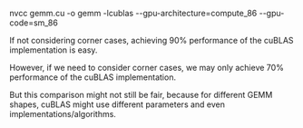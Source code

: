 nvcc gemm.cu -o gemm -lcublas --gpu-architecture=compute_86 --gpu-code=sm_86

If not considering corner cases, achieving 90% performance of the cuBLAS implementation is easy.

However, if we need to consider corner cases, we may only achieve 70% performance of the cuBLAS implementation.

But this comparison might not still be fair, because for different GEMM shapes, cuBLAS might use different parameters and even implementations/algorithms.
